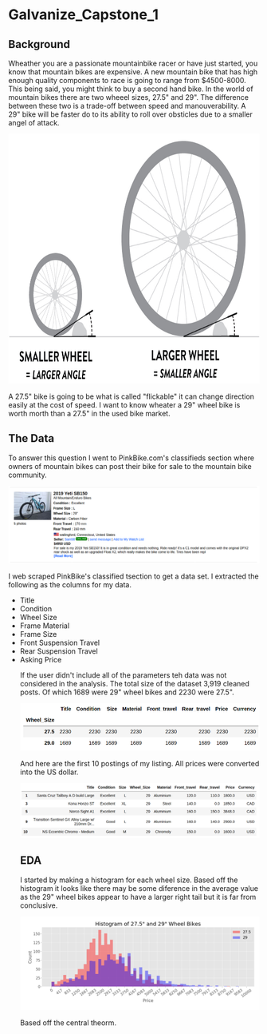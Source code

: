 # Galvanize_Capstone_1
## Background
Wheather you are a passionate mountainbike racer or have just started, you know that mountain bikes are expensive. A new mountain bike that has high enough quality components to race is going to range from $4500-8000. This being said, you might think to buy a second hand bike. In the world of mountain bikes there are two wheeel sizes, 27.5"  and 29". The difference between these two is a trade-off between speed and manouverability. A 29" bike will be faster do to its ability to roll over obsticles due to a smaller angel of attack.
<p align="center">
  <img src="Images/angle_of_attack _final.png" width=800 height=500 >
</p>

 A 27.5" bike is going to be what is called "flickable" it can change direction easily at the cost of speed. I want to know wheater a 29" wheel bike is worth morth than a 27.5" in the used bike market. 
## The Data
To answer this question I went to PinkBike.com's classifieds section where owners of mountain bikes can post their bike for sale to the mountain bike community. 

<p align="center">
  <img src="Images/posting.png" >
</p>

I web scraped PinkBike's classified tsection to get a data set. I extracted the following as the columns for my data.
<ul> 
    <li>Title
    <li>Condition
    <li>Wheel Size
    <li>Frame Material
    <li>Frame Size
    <li>Front Suspension Travel
    <li>Rear Suspension Travel
    <li>Asking Price

If the user didn't include all of the parameters teh data was not considered in the analysis. The total size of the dataset 
3,919 cleaned posts. Of which 1689 were 29" wheel bikes and 2230 were 27.5". 

<p align="center">
  <img src="Images/cleaned_data.png" >
</p>
And here are the first 10 postings of my listing. All prices were converted into the US dollar. 
<p align="center">
  <img src="Images/df_head.png" >
</p>

## EDA

I started by making a histogram for each wheel size. Based off the histogram it looks like there may be some diference in the average value as the 29" wheel bikes appear to have a larger right tail but it is far from conclusive.

<p align="center">
  <img src="Images/hist_no_kde.png" >
</p>

Based off the central theorm. 